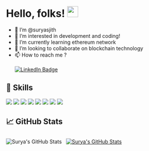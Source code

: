 # Hello, folks! <img src="https://raw.githubusercontent.com/MartinHeinz/MartinHeinz/master/wave.gif" width="30px">

- 👋  I’m @suryasjith
- 👀 I’m interested in development and coding! 
- 🌱 I’m currently learning ethereum network
- 💞️ I’m looking to collaborate on blockchain technology
- 📫 How to reach me ? <br>
    <br>   [![LinkedIn Badge](https://img.shields.io/badge/LinkedIn-Profile-informational?style=flat&logo=linkedin&logoColor=white&color=0D76A8)](https://www.linkedin.com/in/surya-is-alive-here)

<!---
suryasjith/suryasjith is a ✨ special ✨ repository because its `README.md` (this file) appears on your GitHub profile.
You can click the Preview link to take a look at your changes.
--->


## 💼 Skills



![](https://img.shields.io/badge/Code-ETHEREUM-informational?style=flat&logo=ethereum&logoColor=white&color=f3b745)
![](https://img.shields.io/badge/Code-Solidity-informational?style=flat&logo=solidity&logoColor=white&color=f3b745)
![](https://img.shields.io/badge/Code-React-informational?style=flat&logo=react&logoColor=white&color=f3b745)
![](https://img.shields.io/badge/Code-NodeJS-informational?style=flat&logo=JavaScript&logoColor=white&color=f3b745)
![](https://img.shields.io/badge/Code-MongoDB-informational?style=flat&logo=MongoDB&logoColor=white&color=f3b745)
![](https://img.shields.io/badge/Code-Truffle-informational?style=flat&logo=Truffle&logoColor=white&color=f3b745)
![](https://img.shields.io/badge/Code-HTML5-informational?style=flat&logo=HTML&logoColor=white&color=f3b745)
![](https://img.shields.io/badge/Code-CSS3-informational?style=flat&logo=css&logoColor=white&color=f3b745)




## 📈 GitHub Stats
<a>
<img align="center" src="https://github-readme-stats.vercel.app/api/top-langs/?username=suryasjith&theme=gotham" alt="Surya's GitHub Stats" />
</a>



<a href="https://github.com/suryasjith">
  <img align="center" style="margin:0.5rem" src="https://github-readme-stats.vercel.app/api?username=suryasjith&show_icons=true&line_height=27&count_private=true&title_color=f3b745&text_color=fff&icon_color=fff&bg_color=14171A" alt="Surya's GitHub Stats" />
</a>
